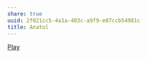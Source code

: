 ```yaml
---
share: true
uuid: 2f021cc5-4a1a-403c-a9f9-e07ccb54981c
title: Anatol
---
```

[Play](/fca1ca89-4482-48c3-a435-20bfccdefd99)